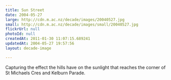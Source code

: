 ```yaml
---
title: Sun Street
date: 2004-05-27
large: http://cdn.m.ac.nz/decade/images/20040527.jpg
small: http://cdn.m.ac.nz/decade/images/small/20040527.jpg
flickrUrl: null
photoId: null
createdAt: 2011-01-30 11:07:15.689241
updatedAt: 2004-05-27 19:57:56
layout: decade-image

---
```

Capturing the  effect the hills have on the sunlight that reaches the corner of St Michaels Cres and Kelburn Parade.
